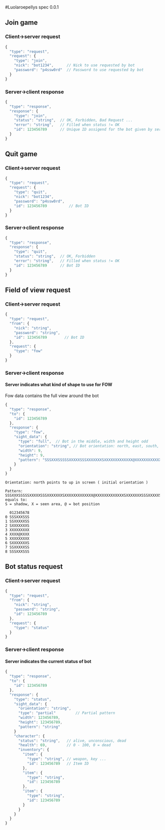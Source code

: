 #Luolaroepellys spec 0.0.1

## Join game ##

### Client->server request

```javascript
{
  "type": "request",
  "request": {
    "type": "join",
    "nick": "bot1234",      // Nick to use requested by bot
    "password": "p4ssw0rd"  // Password to use requested by bot
  }
}
```
### Server->client response
```javascript
{
  "type": "response",
  "response": {
    "type": "join",
    "status": "string",  // OK, Forbidden, Bad Request ...
    "error": "string",   // Filled when status != OK
    "id": 123456789      // Unique ID assigend for the bot given by server ( uint64 )
  }
}
```
## Quit game ##

### Client->server request

```javascript
{
  "type": "request",
  "request": {
    "type": "quit",
    "nick": "bot1234",
    "password": "p4ssw0rd",
    "id": 123456789          // Bot ID
  }
}
```
### Server->client response
```javascript
{
  "type": "response",
  "response": {
    "type": "quit",
    "status": "string",  // OK, Forbidden
    "error": "string",   // Filled when status != OK
    "id": 123456789      // Bot ID
  }
}
```
## Field of view request
### Client->server request
```javascript
{
  "type": "request",
  "from": {
    "nick": "string",
    "password": "string",
    "id": 123456789        // Bot ID
  },
  "request": {
    "type": "fow"
  }
}
```
### Server->client response
#### Server indicates what kind of shape to use for FOW
Fow data contains the full view around the bot

```javascript
{
  "type": "response",
  "to": {
    "id": 123456789
  },
  "response": {
    "type": "fow",
    "sight_data": {
      "type": "full",  // Bot in the middle, width and height odd
      "orientation": "string", // Bot orientation: north, east, south, west
      "width": 9,
      "height": 9,
      "pattern": "SSSXXXSSSSSXXXXXSSSXXXXXXXSXXXXXXXXXXXXX@XXXXXXXXXXXXXSXXXXXXXSSSXXXXXSSSSSXXXSSS"
    }
  }
}
```
```
Orientation: north points to up in screen ( initial orientation )

Pattern:
SSSXXXSSSSSXXXXXSSSXXXXXXXSXXXXXXXXXXXXX@XXXXXXXXXXXXXSXXXXXXXSSSXXXXXSSSSSXXXSSS equals to:
S = shadow, X = seen area, @ = bot position

  012345678
0 SSSXXXSSS
1 SSXXXXXSS
2 SXXXXXXXS
3 XXXXXXXXX
4 XXXX@XXXX
5 XXXXXXXXX
6 SXXXXXXXS
7 SSXXXXXSS
8 SSSXXXSSS
```

## Bot status request
### Client->server request
```javascript
{
  "type": "request",
  "from": {
    "nick": "string",
    "password": "string",
    "id": 123456789
  },
  "request": {
    "type": "status"
  }
}
```
### Server->client response
#### Server indicates the current status of bot
```javascript
{
  "type": "response",
  "to": {
    "id": 123456789
  },
  "response": {
    "type": "status",
    "sight_data": {
      "orientation": "string",
      "type": "partial"         // Partial pattern
      "width": 123456789,
      "height": 123456789,
      "pattern": "string"
    }
    "character": {
      "status": "string",   // alive, unconscious, dead
      "health": 69,         // 0 - 100, 0 = dead
      "inventory": {
        "item": {
          "type": "string", // weapon, key ...
          "id": 123456789   // Item ID
        },
        "item": {
          "type": "string",
          "id": 123456789
        },
        "item": {
          "type": "string",
          "id": 123456789
        }
      }
    }
  }
}
```
